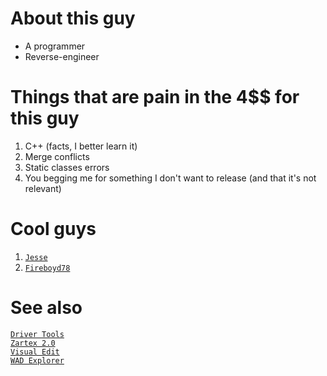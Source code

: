 # About this guy
* A programmer
* Reverse-engineer
# Things that are pain in the 4$$ for this guy
1. C++ (facts, I better learn it)
2. Merge conflicts
3. Static classes errors
4. You begging me for something I don't want to release (and that it's not relevant)
# Cool guys
1. [`Jesse`](https://github.com/Jesse2431)                      
2. [`Fireboyd78`](https://github.com/Fireboyd78)
# See also
[`Driver Tools`](https://github.com/Fireboyd78/driver-tools)                                                         
[`Zartex 2.0`](https://github.com/BuilderDemo7/Zartex2)                                                       
[`Visual Edit`](https://github.com/BuilderDemo7/VisualEdit)                                                
[`WAD Explorer`](https://github.com/BuilderDemo7/WADExplorer)             
